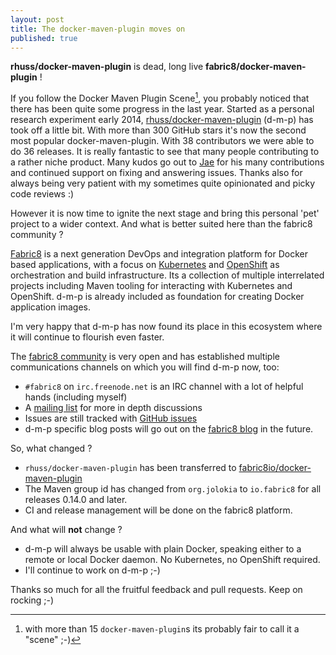 ```yaml
---
layout: post
title: The docker-maven-plugin moves on
published: true
---
```

**rhuss/docker-maven-plugin** is dead, long live **fabric8/docker-maven-plugin** !
<!-- more -->

If you follow the Docker Maven Plugin Scene[^1], you probably noticed that there has been quite some progress in the last year. Started as a personal research experiment early 2014, [rhuss/docker-maven-plugin][1] (d-m-p) has took off a little bit. With more than 300 GitHub stars it's now the second most popular docker-maven-plugin. With 38 contributors we were able to do 36 releases. It is really fantastic to see that many people contributing to a rather niche product. Many kudos go out to [Jae][2] for his many contributions and continued support on fixing and answering issues. Thanks also for always being very patient with my sometimes quite opinionated and picky code reviews :)

However it is now time to ignite the next stage and bring this personal 'pet' project to a wider context. And what is better suited here than the fabric8 community ? 

[Fabric8][3] is a next generation DevOps and integration platform for Docker based applications, with a focus on [Kubernetes][4] and [OpenShift][5] as orchestration and build infrastructure. Its a collection of multiple interrelated projects including Maven tooling for interacting with Kubernetes and OpenShift. d-m-p is already included as foundation for creating Docker application images.

I'm very happy that d-m-p has now found its place in this ecosystem where it will continue to flourish even faster. 

The [fabric8 community][6] is very open and has established multiple communications channels on which you will find d-m-p now, too:

* `#fabric8` on `irc.freenode.net` is an IRC channel with a lot of helpful hands (including myself)
* A [mailing list][7] for more in depth discussions
* Issues are still tracked with [GitHub issues][8]
* d-m-p specific blog posts will go out on the [fabric8 blog][9] in the future.
	 
So, what changed ?

* `rhuss/docker-maven-plugin` has been transferred to [fabric8io/docker-maven-plugin][10]
* The Maven group id has changed from `org.jolokia` to `io.fabric8` for all releases 0.14.0 and later. 
* CI and release management will be done on the fabric8 platform. 

And what will **not** change ?

* d-m-p will always be usable with plain Docker, speaking either to a remote or local Docker daemon. No Kubernetes, no OpenShift required.
* I'll continue to work on d-m-p ;-)

Thanks so much for all the fruitful feedback and pull requests. Keep on rocking ;-)


[^1]:	with more than 15  `docker-maven-plugin`s its probably fair to call it a "scene" ;-)

[1]:	https://github.com/fabric8io/docker-maven-plugin
[2]:	https://github.com/jgangemi
[3]:	http://fabric8.io
[4]:	http://kubernetes.io/
[5]:	https://www.openshift.com/
[6]:	http://fabric8.io/community/index.html
[7]:	https://groups.google.com/forum/#!forum/fabric8
[8]:	https://github.com/fabric8io/docker-maven-plugin/issues
[9]:	https://blog.fabric8.io/
[10]:	https://github.com/fabric8io/docker-maven-plugin